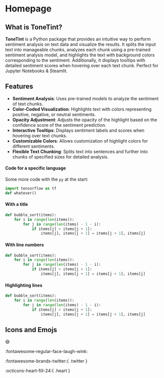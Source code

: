 # Homepage

## What is ToneTint?
**ToneTint** is a Python package that provides an intuitive way to perform sentiment analysis on text data and visualize the results. It splits the input text into manageable chunks, analyzes each chunk using a pre-trained sentiment analysis model, and highlights the text with background colors corresponding to the sentiment. Additionally, it displays tooltips with detailed sentiment scores when hovering over each text chunk. Perfect for Jupyter Notebooks & Steamlit.

## Features

- **Sentiment Analysis**: Uses pre-trained models to analyze the sentiment of text chunks.
- **Color-Coded Visualization**: Highlights text with colors representing positive, negative, or neutral sentiments.
- **Opacity Adjustment**: Adjusts the opacity of the highlight based on the confidence score of the sentiment prediction.
- **Interactive Tooltips**: Displays sentiment labels and scores when hovering over text chunks.
- **Customizable Colors**: Allows customization of highlight colors for different sentiments.
- **Flexible Text Chunking**: Splits text into sentences and further into chunks of specified sizes for detailed analysis.










#### Code for a specific language

Some more code with the `py` at the start:

``` py
import tensorflow as tf
def whatever()
```

#### With a title

``` py title="bubble_sort.py"
def bubble_sort(items):
    for i in range(len(items)):
        for j in range(len(items) - 1 - i):
            if items[j] > items[j + 1]:
                items[j], items[j + 1] = items[j + 1], items[j]
```

#### With line numbers

``` py linenums="1"
def bubble_sort(items):
    for i in range(len(items)):
        for j in range(len(items) - 1 - i):
            if items[j] > items[j + 1]:
                items[j], items[j + 1] = items[j + 1], items[j]
```

#### Highlighting lines

``` py hl_lines="2 3"
def bubble_sort(items):
    for i in range(len(items)):
        for j in range(len(items) - 1 - i):
            if items[j] > items[j + 1]:
                items[j], items[j + 1] = items[j + 1], items[j]
```

## Icons and Emojs

:smile:

:fontawesome-regular-face-laugh-wink:

:fontawesome-brands-twitter:{ .twitter }

:octicons-heart-fill-24:{ .heart }
